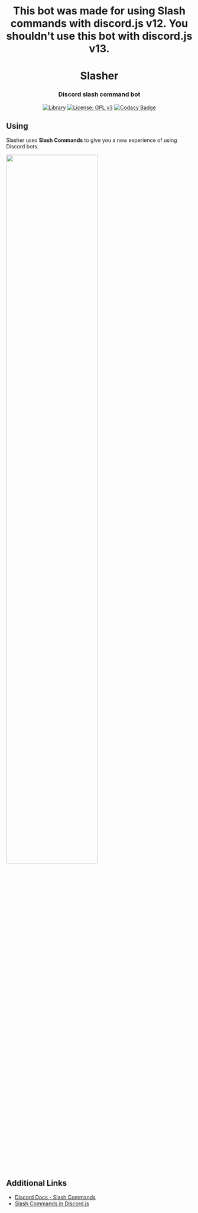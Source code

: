 <div align="center">
  
  <h1>This bot was made for using Slash commands with discord.js v12. You shouldn't use this bot with discord.js v13.</h1>
  
# Slasher

<h3>Discord slash command bot</h3> 

[![Library](https://img.shields.io/badge/Library-Discord.js-blue)](https://discord.js.org/#/) [![License: GPL v3](https://img.shields.io/badge/License-GPLv3-blueviolet.svg)](https://www.gnu.org/licenses/gpl-3.0) [![Codacy Badge](https://app.codacy.com/project/badge/Grade/40fdc1e22d414d7b8cdc02d9ce54117c)](https://www.codacy.com/gh/redteadeveloper/Slasher/dashboard?utm_source=github.com&amp;utm_medium=referral&amp;utm_content=redteadeveloper/Slasher&amp;utm_campaign=Badge_Grade)

</div>

## Using
Slasher uses **Slash Commands** to give you a new experience of using Discord bots.

<img src="https://user-images.githubusercontent.com/64125023/102770185-11bbb800-43c7-11eb-92a8-e67aa71eef2b.gif" width="70%"></img>

## Additional Links
- [Discord Docs - Slash Commands](https://discord.com/developers/docs/interactions/slash-commands)
- [Slash Commands in Discord.js](https://gist.github.com/advaith1/287e69c3347ef5165c0dbde00aa305d2)
